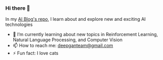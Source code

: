 ### Hi there 👋

In my [AI Blog's repo](https://github.com/mswang12/Blog), I learn about and explore new and exciting AI technologies

- 🌱 I’m currently learning about new topics in Reinforcement Learning, Natural Language Processing, and Computer Vision
- 📫 How to reach me: deepganteam@gmail.com
- ⚡ Fun fact: I love cats

<!--
**mswang12/mswang12** is a ✨ _special_ ✨ repository because its `README.md` (this file) appears on your GitHub profile.

Here are some ideas to get you started:

- 🔭 I’m currently working on ...
- 🌱 I’m currently learning ...
- 👯 I’m looking to collaborate on ...
- 🤔 I’m looking for help with ...
- 💬 Ask me about ...
- 📫 How to reach me: ...
- 😄 Pronouns: ...
- ⚡ Fun fact: ...

# Resources:
https://towardsdatascience.com/build-a-stunning-readme-for-your-github-profile-9b80434fe5d7
-->
